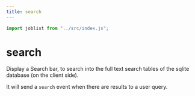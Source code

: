 ```yaml
---
title: search
---
```

```js
import joblist from "../src/index.js";
```

# search

Display a Search bar, to search into the full text search tables of
the sqlite database (on the client side).

It will send a `search` event when there are results to a user query.
